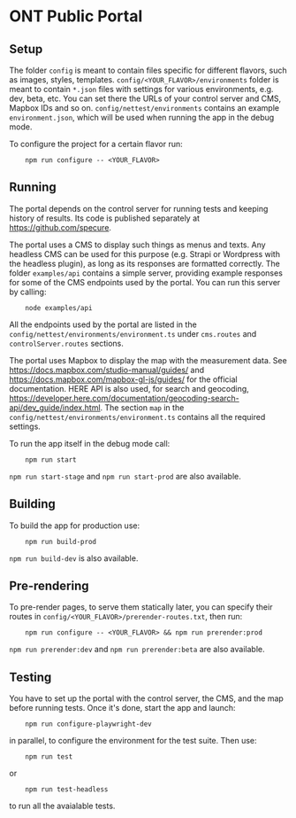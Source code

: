 # ONT Public Portal

## Setup

The folder `config` is meant to contain files specific for different flavors, such as images, styles, templates. `config/<YOUR_FLAVOR>/environments` folder is meant to contain `*.json` files with settings for various environments, e.g. dev, beta, etc. You can set there the URLs of your control server and CMS, Mapbox IDs and so on. `config/nettest/environments` contains an example `environment.json`, which will be used when running the app in the debug mode.

To configure the project for a certain flavor run:

```
    npm run configure -- <YOUR_FLAVOR>
```

## Running

The portal depends on the control server for running tests and keeping history of results. Its code is published separately at https://github.com/specure.

The portal uses a CMS to display such things as menus and texts. Any headless CMS can be used for this purpose (e.g. Strapi or Wordpress with the headless plugin), as long as its responses are formatted correctly. The folder `examples/api` contains a simple server, providing example responses for some of the CMS endpoints used by the portal. You can run this server by calling:

```
    node examples/api
```

All the endpoints used by the portal are listed in the `config/nettest/environments/environment.ts` under `cms.routes` and `controlServer.routes` sections.

The portal uses Mapbox to display the map with the measurement data. See https://docs.mapbox.com/studio-manual/guides/ and https://docs.mapbox.com/mapbox-gl-js/guides/ for the official documentation. HERE API is also used, for search and geocoding, https://developer.here.com/documentation/geocoding-search-api/dev_guide/index.html. The section `map` in the `config/nettest/environments/environment.ts` contains all the required settings.

To run the app itself in the debug mode call:

```
    npm run start
```

`npm run start-stage` and `npm run start-prod` are also available.

## Building

To build the app for production use:

```
    npm run build-prod
```

`npm run build-dev` is also available.

## Pre-rendering

To pre-render pages, to serve them statically later, you can specify their routes in `config/<YOUR_FLAVOR>/prerender-routes.txt`, then run:

```
    npm run configure -- <YOUR_FLAVOR> && npm run prerender:prod
```

`npm run prerender:dev` and `npm run prerender:beta` are also available.

## Testing

You have to set up the portal with the control server, the CMS, and the map before running tests. Once it's done, start the app and launch:

```
    npm run configure-playwright-dev
```

in parallel, to configure the environment for the test suite. Then use:

```
    npm run test
```

or

```
    npm run test-headless
```

to run all the avaialable tests.
